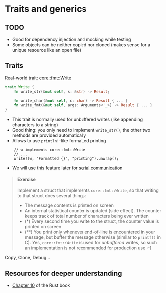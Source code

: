 # Traits and generics

## TODO
+ Good for dependency injection and mocking while testing
+ Some objects can be neither copied nor cloned (makes sense for a unique resource like an open file)

## Traits
Real-world trait: [core::fmt::Write](https://doc.rust-lang.org/core/fmt/trait.Write.html)
```rust
trait Write {
    fn write_str(&mut self, s: &str) -> Result;

    fn write_char(&mut self, c: char) -> Result { ... }
    fn write_fmt(&mut self, args: Arguments<'_>) -> Result { ... }
}
```
+ This trait is normally used for unbuffered writes (like appending characters to a string)
+ Good thing: you only need to implement `write_str()`, the other two methods are provided automatically
+ Allows to use `println!`-like formatted printing
```rust,noplayground
    // w implements core::fmt::Write
    // ...
    write!(w, "Formatted {}", "printing").unwrap();
```
+ We will use this feature later for [serial communication](./serial.md)

> #### Exercise
> Implement a struct that implements `core::fmt::Write`, so that writing to that struct does several things:
> - The message contents is printed on screen
> - An internal statistical counter is updated (side effect). The counter keeps track of total number of characters being ever written
> - (*) Every second time you write to the struct, the counter value is printed on screen
> - (**) You print only whenever end-of-line is encountered in your message, but buffer the message otherwise (similar to `printf()` in C). Yes, `core::fmt::Write` is used for _unbuffered_ writes, so such an implementation is not recommended for production use :-)

Copy, Clone, Debug...


## Resources for deeper understanding
+ [Chapter 10](https://doc.rust-lang.org/book/ch10-00-generics.html) of the Rust book
